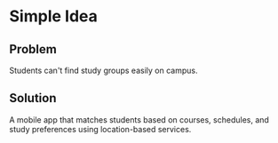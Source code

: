 # Simple Idea

## Problem
Students can't find study groups easily on campus.

## Solution
A mobile app that matches students based on courses, schedules, and study preferences using location-based services.
